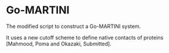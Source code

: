# Go-MARTINI

The modified script to construct a Go-MARTINI system. 

It uses a new cutoff scheme to define native contacts of proteins [Mahmood, Poma and Okazaki, Submitted].
